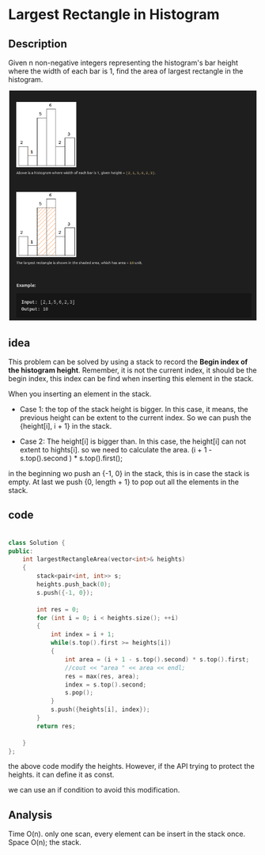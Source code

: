 # Largest Rectangle in Histogram

## Description

Given n non-negative integers representing the histogram's bar height where the width of each bar is 1, find the area of largest rectangle in the histogram.

<p align = "center">   <img width = "500" src = "images/44_Largest_Rectangle_in_Histogram_2020-02-24-13-57-48.png "> </p>

## idea

This problem can be solved by using a stack to record the **Begin index of the histogram height**. Remember, it is not the current index, it should be the begin index, this index can be find when inserting this element in the stack. 

When you inserting an element in the stack. 

- Case 1: the top of the stack height is bigger. 
  In this case, it means, the previous height can be extent to the current index. So we can push the {height[i], i + 1} in the stack. 

- Case 2: The height[i] is bigger than.
  In this case, the height[i] can not extent to hights[i]. so we need to calculate the area. (i + 1 - s.top().second ) * s.top().first(); 

in the beginning wo push an {-1, 0} in the stack, this is in case the stack is empty. At last we push {0, length + 1} to pop out all the elements in the stack. 

## code

```cpp

class Solution {
public:
    int largestRectangleArea(vector<int>& heights) 
    {
        stack<pair<int, int>> s;
        heights.push_back(0); 
        s.push({-1, 0}); 

        int res = 0; 
        for (int i = 0; i < heights.size(); ++i)
        {
            int index = i + 1;
            while(s.top().first >= heights[i])
            {
                int area = (i + 1 - s.top().second) * s.top().first; 
                //cout << "area " << area << endl; 
                res = max(res, area); 
                index = s.top().second; 
                s.pop(); 
            }
            s.push({heights[i], index});
        }
        return res; 
        
    }
};

```

the above code modify the heights. However, if the API trying to protect the heights. it can define it as const. 

we can use an if condition to avoid this modification. 

## Analysis

Time O(n). only one scan, every element can be insert in the stack once. 
Space O(n); the stack. 



